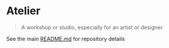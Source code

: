 # Atelier

> A workshop or studio, especially for an artist or designer

See the main [README.md](../README.md) for repository details
